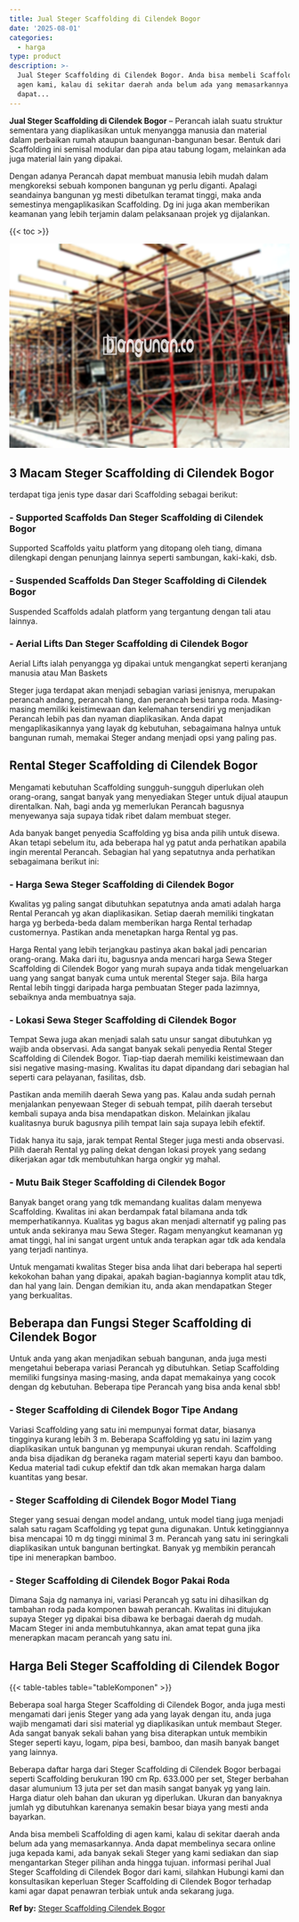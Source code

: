 ```yaml
---
title: Jual Steger Scaffolding di Cilendek Bogor
date: '2025-08-01'
categories:
  - harga
type: product
description: >-
  Jual Steger Scaffolding di Cilendek Bogor. Anda bisa membeli Scaffolding di
  agen kami, kalau di sekitar daerah anda belum ada yang memasarkannya. Anda
  dapat...
---
```


**Jual Steger Scaffolding di Cilendek Bogor** – Perancah ialah suatu struktur sementara yang diaplikasikan untuk menyangga manusia dan material dalam perbaikan rumah ataupun baangunan-bangunan besar. Bentuk dari Scaffolding ini semisal modular dan pipa atau tabung logam, melainkan ada juga material lain yang dipakai.

Dengan adanya Perancah dapat membuat manusia lebih mudah dalam mengkoreksi sebuah komponen bangunan yg perlu diganti. Apalagi seandainya bangunan yg mesti dibetulkan teramat tinggi, maka anda semestinya mengaplikasikan Scaffolding. Dg ini juga akan memberikan keamanan yang lebih terjamin dalam pelaksanaan projek yg dijalankan.

{{< toc >}}

![Jual Steger Scaffolding di Cilendek Bogor](/images/sewa-scaffolding-steger-21.png)

## 3 Macam Steger Scaffolding di Cilendek Bogor

terdapat tiga jenis type dasar dari Scaffolding sebagai berikut:

### \- Supported Scaffolds Dan Steger Scaffolding di Cilendek Bogor

Supported Scaffolds yaitu platform yang ditopang oleh tiang, dimana dilengkapi dengan penunjang lainnya seperti sambungan, kaki-kaki, dsb.

### \- Suspended Scaffolds Dan Steger Scaffolding di Cilendek Bogor

Suspended Scaffolds adalah platform yang tergantung dengan tali atau lainnya.

### \- Aerial Lifts Dan Steger Scaffolding di Cilendek Bogor

Aerial Lifts ialah penyangga yg dipakai untuk mengangkat seperti keranjang manusia atau Man Baskets

Steger juga terdapat akan menjadi sebagian variasi jenisnya, merupakan perancah andang, perancah tiang, dan perancah besi tanpa roda. Masing-masing memiliki keistimewaan dan kelemahan tersendiri yg menjadikan Perancah lebih pas dan nyaman diaplikasikan. Anda dapat mengaplikasikannya yang layak dg kebutuhan, sebagaimana halnya untuk bangunan rumah, memakai Steger andang menjadi opsi yang paling pas.

## Rental Steger Scaffolding di Cilendek Bogor

Mengamati kebutuhan Scaffolding sungguh-sungguh diperlukan oleh orang-orang, sangat banyak yang menyediakan Steger untuk dijual ataupun direntalkan. Nah, bagi anda yg memerlukan Perancah bagusnya menyewanya saja supaya tidak ribet dalam membuat steger.

Ada banyak banget penyedia Scaffolding yg bisa anda pilih untuk disewa. Akan tetapi sebelum itu, ada beberapa hal yg patut anda perhatikan apabila ingin merental Perancah. Sebagian hal yang sepatutnya anda perhatikan sebagaimana berikut ini:

### \- Harga Sewa Steger Scaffolding di Cilendek Bogor

Kwalitas yg paling sangat dibutuhkan sepatutnya anda amati adalah harga Rental Perancah yg akan diaplikasikan. Setiap daerah memiliki tingkatan harga yg berbeda-beda dalam memberikan harga Rental terhadap customernya. Pastikan anda menetapkan harga Rental yg pas.

Harga Rental yang lebih terjangkau pastinya akan bakal jadi pencarian orang-orang. Maka dari itu, bagusnya anda mencari harga Sewa Steger Scaffolding di Cilendek Bogor yang murah supaya anda tidak mengeluarkan uang yang sangat banyak cuma untuk merental Steger saja. Bila harga Rental lebih tinggi daripada harga pembuatan Steger pada lazimnya, sebaiknya anda membuatnya saja.

### \- Lokasi Sewa Steger Scaffolding di Cilendek Bogor

Tempat Sewa juga akan menjadi salah satu unsur sangat dibutuhkan yg wajib anda observasi. Ada sangat banyak sekali penyedia Rental Steger Scaffolding di Cilendek Bogor. Tiap-tiap daerah memiliki keistimewaan dan sisi negative masing-masing. Kwalitas itu dapat dipandang dari sebagian hal seperti cara pelayanan, fasilitas, dsb.

Pastikan anda memilih daerah Sewa yang pas. Kalau anda sudah pernah menjalankan penyewaan Steger di sebuah tempat, pilih daerah tersebut kembali supaya anda bisa mendapatkan diskon. Melainkan jikalau kualitasnya buruk bagusnya pilih tempat lain saja supaya lebih efektif.

Tidak hanya itu saja, jarak tempat Rental Steger juga mesti anda observasi. Pilih daerah Rental yg paling dekat dengan lokasi proyek yang sedang dikerjakan agar tdk membutuhkan harga ongkir yg mahal.

### \- Mutu Baik Steger Scaffolding di Cilendek Bogor

Banyak banget orang yang tdk memandang kualitas dalam menyewa Scaffolding. Kwalitas ini akan berdampak fatal bilamana anda tdk memperhatikannya. Kualitas yg bagus akan menjadi alternatif yg paling pas untuk anda sekiranya mau Sewa Steger. Ragam menyangkut keamanan yg amat tinggi, hal ini sangat urgent untuk anda terapkan agar tdk ada kendala yang terjadi nantinya.

Untuk mengamati kwalitas Steger bisa anda lihat dari beberapa hal seperti kekokohan bahan yang dipakai, apakah bagian-bagiannya komplit atau tdk, dan hal yang lain. Dengan demikian itu, anda akan mendapatkan Steger yang berkualitas.

## Beberapa dan Fungsi Steger Scaffolding di Cilendek Bogor

Untuk anda yang akan menjadikan sebuah bangunan, anda juga mesti mengetahui beberapa variasi Perancah yg dibutuhkan. Setiap Scaffolding memiliki fungsinya masing-masing, anda dapat memakainya yang cocok dengan dg kebutuhan. Beberapa tipe Perancah yang bisa anda kenal sbb!

### \- Steger Scaffolding di Cilendek Bogor Tipe Andang

Variasi Scaffolding yang satu ini mempunyai format datar, biasanya tingginya kurang lebih 3 m. Beberapa Scaffolding yg satu ini lazim yang diaplikasikan untuk bangunan yg mempunyai ukuran rendah. Scaffolding anda bisa dijadikan dg beraneka ragam material seperti kayu dan bamboo. Kedua material tadi cukup efektif dan tdk akan memakan harga dalam kuantitas yang besar.

### \- Steger Scaffolding di Cilendek Bogor Model Tiang

Steger yang sesuai dengan model andang, untuk model tiang juga menjadi salah satu ragam Scaffolding yg tepat guna digunakan. Untuk ketinggiannya bisa mencapai 10 m dg tinggi minimal 3 m. Perancah yang satu ini seringkali diaplikasikan untuk bangunan bertingkat. Banyak yg membikin perancah tipe ini menerapkan bamboo.

### \- Steger Scaffolding di Cilendek Bogor Pakai Roda

Dimana Saja dg namanya ini, variasi Perancah yg satu ini dihasilkan dg tambahan roda pada komponen bawah perancah. Kwalitas ini ditujukan supaya Steger yg dipakai bisa dibawa ke berbagai daerah dg mudah. Macam Steger ini anda membutuhkannya, akan amat tepat guna jika menerapkan macam perancah yang satu ini.

## Harga Beli Steger Scaffolding di Cilendek Bogor

{{< table-tables table="tableKomponen" >}}

Beberapa soal harga Steger Scaffolding di Cilendek Bogor, anda juga mesti mengamati dari jenis Steger yang ada yang layak dengan itu, anda juga wajib mengamati dari sisi material yg diaplikasikan untuk membaut Steger. Ada sangat banyak sekali bahan yang bisa diterapkan untuk membikin Steger seperti kayu, logam, pipa besi, bamboo, dan masih banyak banget yang lainnya.

Beberapa daftar harga dari Steger Scaffolding di Cilendek Bogor berbagai seperti Scaffolding berukuran 190 cm Rp. 633.000 per set, Steger berbahan dasar alumunium 13 juta per set dan masih sangat banyak yg yang lain. Harga diatur oleh bahan dan ukuran yg diperlukan. Ukuran dan banyaknya jumlah yg dibutuhkan karenanya semakin besar biaya yang mesti anda bayarkan.

Anda bisa membeli Scaffolding di agen kami, kalau di sekitar daerah anda belum ada yang memasarkannya. Anda dapat membelinya secara online juga kepada kami, ada banyak sekali Steger yang kami sediakan dan siap mengantarkan Steger pilihan anda hingga tujuan. informasi perihal Jual Steger Scaffolding di Cilendek Bogor dari kami, silahkan Hubungi kami dan konsultasikan keperluan Steger Scaffolding di Cilendek Bogor terhadap kami agar dapat penawran terbiak untuk anda sekarang juga.

**Ref by:** [Steger Scaffolding Cilendek Bogor](https://id.wikipedia.org/wiki/Steger)
